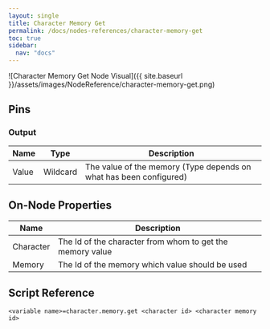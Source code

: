 ```yaml
---
layout: single
title: Character Memory Get
permalink: /docs/nodes-references/character-memory-get
toc: true
sidebar:
  nav: "docs"
---
```



![Character Memory Get Node Visual]({{ site.baseurl }}/assets/images/NodeReference/character-memory-get.png)

## Pins

### Output

| Name | Type | Description |
| --- | --- | --- |
| Value | Wildcard | The value of the memory (Type depends on what has been configured) |

## On-Node Properties

| Name | Description |
| --- | --- |
| Character | The Id of the character from whom to get the memory value |
| Memory | The Id of the memory which value should be used |

## Script Reference
```
<variable name>=character.memory.get <character id> <character memory id>
```